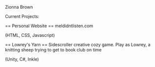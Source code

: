 Zionna Brown

Current Projects:

== Personal Website ==
meldidntlisten.com

(HTML, CSS, Javascript)


== Lowrey's Yarn ==
Sidescroller creative cozy game.
Play as Lowrey, a knitting sheep trying to get to book club on time

(Unity, C#, Inkle)
